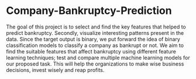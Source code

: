 # Company-Bankruptcy-Prediction

The goal of this project is to select and find the key features that helped to predict bankruptcy. Secondly, visualize interesting patterns present in the data. Since the target output is binary, we put forward the idea of binary classification models to classify a company as bankrupt or not. We aim to find the suitable features that affect bankruptcy using different feature learning techniques; test and compare multiple machine learning models for our proposed task. This will help the organizations to make wise business decisions, invest wisely and reap profits.


